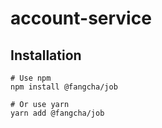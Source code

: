 # account-service

## Installation
```
# Use npm
npm install @fangcha/job

# Or use yarn
yarn add @fangcha/job
```
